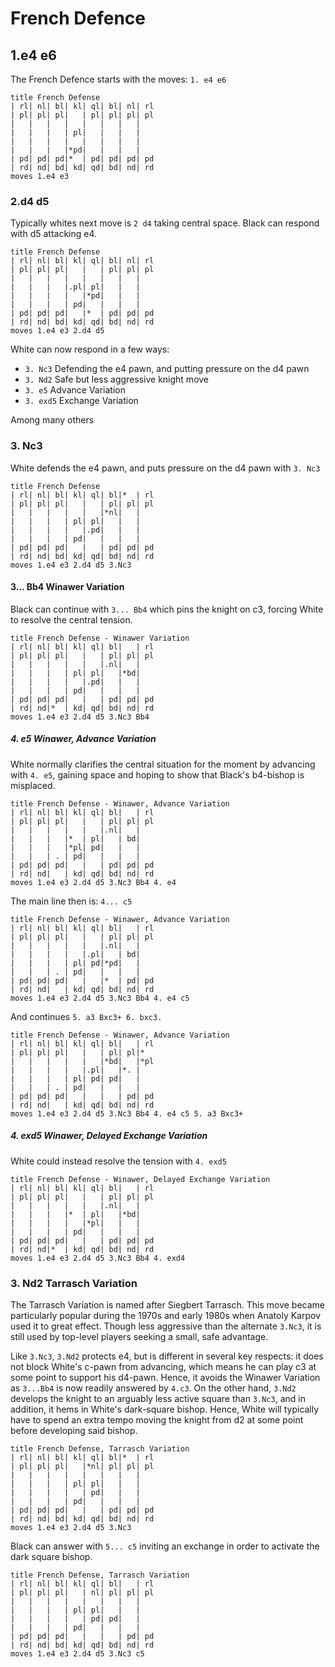 <!-- Much of this text is lifted from the Wikipedia on this chess opening https://en.wikipedia.org/wiki/French_Defence -->

# French Defence

## 1.e4 e6

The French Defence starts with the moves: `1. e4 e6`

```chess
title French Defense
| rl| nl| bl| kl| ql| bl| nl| rl
| pl| pl| pl|   | pl| pl| pl| pl
|   |   |   |   |   |   |   |   
|   |   |   | pl|   |   |   |   
|   |   |   |   |   |   |   |   
|   |   |   |*pd|   |   |   |   
| pd| pd| pd|*  | pd| pd| pd| pd
| rd| nd| bd| kd| qd| bd| nd| rd
moves 1.e4 e3
```

### 2.d4 d5

Typically whites next move is `2 d4` taking central space. Black can respond with d5 attacking e4.

```chess
title French Defense
| rl| nl| bl| kl| ql| bl| nl| rl
| pl| pl| pl|   |   | pl| pl| pl
|   |   |   |   |   |   |   |   
|   |   |   |.pl| pl|   |   |   
|   |   |   |   |*pd|   |   |   
|   |   |   | pd|   |   |   |   
| pd| pd| pd|   |*  | pd| pd| pd
| rd| nd| bd| kd| qd| bd| nd| rd
moves 1.e4 e3 2.d4 d5
```

White can now respond in a few ways:

* `3. Nc3` Defending the e4 pawn, and putting pressure on the d4 pawn
* `3. Nd2` Safe but less aggressive knight move
* `3. e5` Advance Variation
* `3. exd5` Exchange Variation

Among many others

### 3. Nc3

White defends the e4 pawn, and puts pressure on the d4 pawn with `3. Nc3`

```chess
title French Defense
| rl| nl| bl| kl| ql| bl|*  | rl
| pl| pl| pl|   |   | pl| pl| pl
|   |   |   |   |   |*nl|   |   
|   |   |   | pl| pl|   |   |   
|   |   |   |   |.pd|   |   |   
|   |   |   | pd|   |   |   |   
| pd| pd| pd|   |   | pd| pd| pd
| rd| nd| bd| kd| qd| bd| nd| rd
moves 1.e4 e3 2.d4 d5 3.Nc3
```

#### 3... Bb4 Winawer Variation

Black can continue with `3... Bb4` which pins the knight on c3, forcing White to resolve the central tension.

```chess
title French Defense - Winawer Variation
| rl| nl| bl| kl| ql| bl|   | rl
| pl| pl| pl|   |   | pl| pl| pl
|   |   |   |   |   |.nl|   |   
|   |   |   | pl| pl|   |*bd|   
|   |   |   |   |.pd|   |   |   
|   |   |   | pd|   |   |   |   
| pd| pd| pd|   |   | pd| pd| pd
| rd| nd|*  | kd| qd| bd| nd| rd
moves 1.e4 e3 2.d4 d5 3.Nc3 Bb4
```

##### 4. e5 Winawer, Advance Variation

White normally clarifies the central situation for the moment by advancing with `4. e5`, gaining space and hoping to show that Black's b4-bishop is misplaced.

```chess
title French Defense - Winawer, Advance Variation
| rl| nl| bl| kl| ql| bl|   | rl
| pl| pl| pl|   |   | pl| pl| pl
|   |   |   |   |   |.nl|   |   
|   |   |   |*  | pl|   | bd|   
|   |   |   |*pl| pd|   |   |   
|   |   | . | pd|   |   |   |   
| pd| pd| pd|   |   | pd| pd| pd
| rd| nd|   | kd| qd| bd| nd| rd
moves 1.e4 e3 2.d4 d5 3.Nc3 Bb4 4. e4
```

The main line then is: `4... c5`

```chess
title French Defense - Winawer, Advance Variation
| rl| nl| bl| kl| ql| bl|   | rl
| pl| pl| pl|   |   | pl| pl| pl
|   |   |   |   |   |.nl|   |   
|   |   |   |   |.pl|   | bd|   
|   |   |   | pl| pd|*pd|   |   
|   |   | . | pd|   |   |   |   
| pd| pd| pd|   |   |*  | pd| pd
| rd| nd|   | kd| qd| bd| nd| rd
moves 1.e4 e3 2.d4 d5 3.Nc3 Bb4 4. e4 c5
```

And continues `5. a3 Bxc3+ 6. bxc3.`

```chess
title French Defense - Winawer, Advance Variation
| rl| nl| bl| kl| ql| bl|   | rl
| pl| pl| pl|   |   | pl| pl|*  
|   |   |   |   |   |*bd|   |*pl
|   |   |   |   |.pl|   |*. |   
|   |   |   | pl| pd| pd|   |   
|   |   | . | pd|   |   |   |   
| pd| pd| pd|   |   |   | pd| pd
| rd| nd|   | kd| qd| bd| nd| rd
moves 1.e4 e3 2.d4 d5 3.Nc3 Bb4 4. e4 c5 5. a3 Bxc3+
```

##### 4. exd5 Winawer, Delayed Exchange Variation

White could instead resolve the tension with `4. exd5`

```chess
title French Defense - Winawer, Delayed Exchange Variation
| rl| nl| bl| kl| ql| bl|   | rl
| pl| pl| pl|   |   | pl| pl| pl
|   |   |   |   |   |.nl|   |   
|   |   |   |*  | pl|   |*bd|   
|   |   |   |   |*pl|   |   |   
|   |   |   | pd|   |   |   |   
| pd| pd| pd|   |   | pd| pd| pd
| rd| nd|*  | kd| qd| bd| nd| rd
moves 1.e4 e3 2.d4 d5 3.Nc3 Bb4 4. exd4
```

### 3. Nd2 Tarrasch Variation

The Tarrasch Variation is named after Siegbert Tarrasch. This move became particularly popular during the 1970s and early 1980s when Anatoly Karpov used it to great effect. Though less aggressive than the alternate `3.Nc3`, it is still used by top-level players seeking a small, safe advantage.

Like `3.Nc3`, `3.Nd2` protects e4, but is different in several key respects: it does not block White's c-pawn from advancing, which means he can play c3 at some point to support his d4-pawn. Hence, it avoids the Winawer Variation as `3...Bb4` is now readily answered by `4.c3`. On the other hand, `3.Nd2` develops the knight to an arguably less active square than `3.Nc3`, and in addition, it hems in White's dark-square bishop. Hence, White will typically have to spend an extra tempo moving the knight from d2 at some point before developing said bishop.

```chess
title French Defense, Tarrasch Variation
| rl| nl| bl| kl| ql| bl|*  | rl
| pl| pl| pl|   |*nl| pl| pl| pl
|   |   |   |   |   |   |   |   
|   |   |   | pl| pl|   |   |   
|   |   |   |   | pd|   |   |   
|   |   |   | pd|   |   |   |   
| pd| pd| pd|   |   | pd| pd| pd
| rd| nd| bd| kd| qd| bd| nd| rd
moves 1.e4 e3 2.d4 d5 3.Nc3
```

Black can answer with `5... c5` inviting an exchange in order to activate the dark square bishop.

```chess
title French Defense, Tarrasch Variation
| rl| nl| bl| kl| ql| bl|   | rl
| pl| pl| pl|   | nl| pl| pl| pl
|   |   |   |   |   |   |   |   
|   |   |   | pl| pl|   |   |   
|   |   |   |   | pd| pd|   |   
|   |   |   | pd|   |   |   |   
| pd| pd| pd|   |   |   | pd| pd
| rd| nd| bd| kd| qd| bd| nd| rd
moves 1.e4 e3 2.d4 d5 3.Nc3 c5
```
